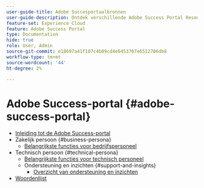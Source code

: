 ```yaml
---
user-guide-title: Adobe Succesportaalbronnen
user-guide-description: Ontdek verschillende Adobe Success Portal Resources voor meer informatie.
feature-set: Experience Cloud
feature: Adobe Success Portal
type: Documentation
hide: true
role: User, Admin
source-git-commit: e18697a41f107c4b09cd4e6453707e6512706db8
workflow-type: tm+mt
source-wordcount: '44'
ht-degree: 2%

---
```



# Adobe Success-portal {#adobe-success-portal}

- [Inleiding tot de Adobe Success-portal](/help/adobe-success-portal/adobe-success-portal-introduction.md)
- Zakelijk persoon {#business-persona}
   - [Belangrijkste functies voor bedrijfspersoneel](/help/adobe-success-portal/business-persona/key-functionalities-for-business-persona.md)
- Technisch persoon {#technical-persona}
   - [Belangrijkste functies voor technisch personeel](/help/adobe-success-portal/technical-persona/key-functionalities-for-technical-persona.md)
   - Ondersteuning en inzichten {#support-and-insights}
      - [Overzicht van ondersteuning en inzichten](/help/adobe-success-portal/technical-persona/support-and-insights/support-and-insights-overview.md)
- [Woordenlijst](/help/adobe-success-portal/glossary.md)

